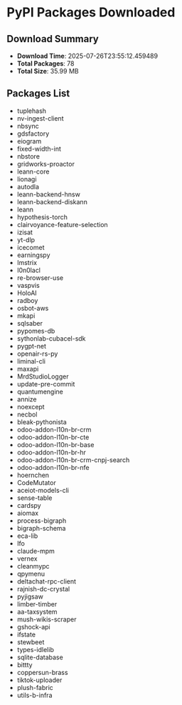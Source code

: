 # PyPI Packages Downloaded

## Download Summary
- **Download Time**: 2025-07-26T23:55:12.459489
- **Total Packages**: 78
- **Total Size**: 35.99 MB

## Packages List
- tuplehash
- nv-ingest-client
- nbsync
- gdsfactory
- eiogram
- fixed-width-int
- nbstore
- gridworks-proactor
- leann-core
- lionagi
- autodla
- leann-backend-hnsw
- leann-backend-diskann
- leann
- hypothesis-torch
- clairvoyance-feature-selection
- izisat
- yt-dlp
- icecomet
- earningspy
- lmstrix
- l0n0lacl
- re-browser-use
- vaspvis
- HoloAI
- radboy
- osbot-aws
- mkapi
- sqlsaber
- pypomes-db
- sythonlab-cubacel-sdk
- pygpt-net
- openair-rs-py
- liminal-cli
- maxapi
- MrdStudioLogger
- update-pre-commit
- quantumengine
- annize
- noexcept
- necbol
- bleak-pythonista
- odoo-addon-l10n-br-crm
- odoo-addon-l10n-br-cte
- odoo-addon-l10n-br-base
- odoo-addon-l10n-br-hr
- odoo-addon-l10n-br-crm-cnpj-search
- odoo-addon-l10n-br-nfe
- hoernchen
- CodeMutator
- aceiot-models-cli
- sense-table
- cardspy
- aiomax
- process-bigraph
- bigraph-schema
- eca-lib
- lfo
- claude-mpm
- vernex
- cleanmypc
- qpymenu
- deltachat-rpc-client
- rajnish-dc-crystal
- pyjigsaw
- limber-timber
- aa-taxsystem
- mush-wikis-scraper
- gshock-api
- ifstate
- stewbeet
- types-idlelib
- sqlite-database
- bittty
- coppersun-brass
- tiktok-uploader
- plush-fabric
- utils-b-infra
